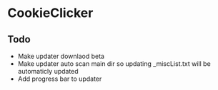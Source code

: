 # CookieClicker

## Todo

- Make updater downlaod beta
- Make updater auto scan main dir so updating _miscList.txt will be automaticly updated
- Add progress bar to updater